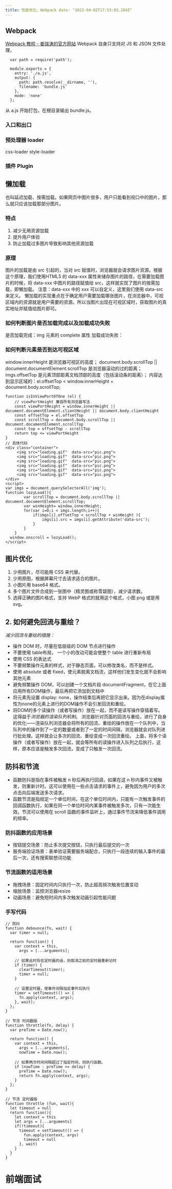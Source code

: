 ```yaml
---
title: 性能优化、Webpack date: "2022-04-02T17:53:03.284Z"
---
```


## Webpack

[Webpack 教程 - 姜瑞涛的官方网站](https://www.jiangruitao.com/webpack/)
Webpack 自身只支持对 JS 和 JSON 文件处理，

```
  var path = require('path');  

  module.exports = {
    entry: './a.js',
    output: {
      path: path.resolve(__dirname, ''),
      filename: 'bundle.js'
    },
    mode: 'none'
  };

```

从 a.js 开始打包，在根目录输出 bundle.js。

### 入口和出口

### 预处理器 loader

css-loader style-loader

### 插件 Plugin

## 懒加载

也叫延迟加载、按需加载。如果网页中图片很多，用户只能看到视口中的图片，那么就只应该加载那部分图片。

### 特点

1. 减少无用资源加载
2. 提升用户体验
3. 防止加载过多图片导致影响其他资源加载

### 原理

图片的加载是由 src 引起的，当对 src 赋值时，浏览器就会请求图片资源。根据这个原理，我们使用HTML5 的 data-xxx 属性来储存图片的路径，在需要加载图片的时候，将 data-xxx 中图片的路径赋值给
src，这样就实现了图片的按需加载，即懒加载。 注意：data-xxx 中的 xxx 可以自定义，这里我们使用 data-src 来定义。
懒加载的实现重点在于确定用户需要加载哪张图片，在浏览器中，可视区域内的资源就是用户需要的资源。所以当图片出现在可视区域时，获取图片的真实地址并赋值给图片即可。

### 如何判断图片是否加载完成以及加载成功失败

是否加载完成：img 元素的 complete 属性 加载成功失败：

### 如何判断元素是否到达可视区域

window.innerHeight 是浏览器可视区的高度； document.body.scrollTop || document.documentElement.scrollTop 是浏览器滚动的过的距离； imgs.offsetTop
是元素顶部距离文档顶部的高度（包括滚动条的距离）； 内容达到显示区域的：el.offsetTop < window.innerHeight + document.body.scrollTop;

```
function isInViewPortOfOne (el) {
    // viewPortHeight 兼容所有浏览器写法
    const viewPortHeight = window.innerHeight || document.documentElement.clientHeight || document.body.clientHeight 
    const offsetTop = el.offsetTop
    const scrollTop = document.body.scrollTop || document.documentElement.scrollTop
    const top = offsetTop - scrollTop
    return top <= viewPortHeight
}
// 具体代码
<div class="container">
     <img src="loading.gif"  data-src="pic.png">
     <img src="loading.gif"  data-src="pic.png">
     <img src="loading.gif"  data-src="pic.png">
     <img src="loading.gif"  data-src="pic.png">
     <img src="loading.gif"  data-src="pic.png">
     <img src="loading.gif"  data-src="pic.png">
</div>
<script>
var imgs = document.querySelectorAll('img');
function lozyLoad(){
		var scrollTop = document.body.scrollTop || document.documentElement.scrollTop;
		var winHeight= window.innerHeight;
		for(var i=0;i < imgs.length;i++){
			if(imgs[i].offsetTop < scrollTop + winHeight ){
				imgs[i].src = imgs[i].getAttribute('data-src');
			}
		}
	}
  window.onscroll = lozyLoad();
</script>

```

## 图片优化

1. 少用图片，尽可能用 CSS 来代替。
2. 少用原图，根据屏幕尺寸去请求适合的图片。
3. 小图片用 base64 格式。
4. 多个图片文件合成到一张图中（精灵图或称雪碧图），减少请求数。
5. 选择正确的图片格式，支持 WebP 格式的就用这个格式，小图 png 或是用 svg。

## 2. 如何避免回流与重绘？

*减少回流与重绘的措施：*

* 操作 DOM 时，尽量在低层级的 DOM 节点进行操作
* 不要使用 table布局， 一个小的改动可能会使整个 table 进行重新布局
* 使用 CSS 的表达式
* 不要频繁操作元素的样式，对于静态页面，可以修改类名，而不是样式。
* 使用 absolute 或者 fixed，使元素脱离文档流，这样他们发生变化就不会影响其他元素
* 避免频繁操作 DOM，可以创建一个文档片段 documentFragment，在它上面应用所有DOM操作，最后再把它添加到文档中
* 将元素先设置 display: none，操作结束后再把它显示出来。因为在display属性为none的元素上进行的DOM操作不会引发回流和重绘。
* 将DOM的多个读操作（或者写操作）放在一起，而不是读写操作穿插着写。这得益于*浏览器的渲染队列机制*。
  浏览器针对页面的回流与重绘，进行了自身的优化——渲染队列浏览器会将所有的回流、重绘的操作放在一个队列中，当队列中的操作到了一定的数量或者到了一定的时间间隔，浏览器就会对队列进行批处理。这样就会让多次的回流、重绘变成一次回流重绘。
  上面，将多个读操作（或者写操作）放在一起，就会等所有的读操作进入队列之后执行，这样，原本应该是触发多次回流，变成了只触发一次回流。

## 防抖和节流

* 函数防抖是指在事件被触发 n 秒后再执行回调，如果在这 n 秒内事件又被触发，则重新计时。这可以使用在一些点击请求的事件上，避免因为用户的多次点击向后端发送多次请求。
* 函数节流是指规定一个单位时间，在这个单位时间内，只能有一次触发事件的回调函数执行，如果在同一个单位时间内某事件被触发多次，只有一次能生效。节流可以使用在 scroll 函数的事件监听上，通过事件节流来降低事件调用的频率。

### 防抖函数的应用场景

* 按钮提交场景：防⽌多次提交按钮，只执⾏最后提交的⼀次
* 服务端验证场景：表单验证需要服务端配合，只执⾏⼀段连续的输⼊事件的最后⼀次，还有搜索联想词功能

### 节流函数的适⽤场景

* 拖拽场景：固定时间内只执⾏⼀次，防⽌超⾼频次触发位置变动
* 缩放场景：监控浏览器resize
* 动画场景：避免短时间内多次触发动画引起性能问题

### 手写代码

```
// 防抖
function debounce(fn, wait) {
  var timer = null;

  return function() {
    var context = this,
      args = [...arguments];

    // 如果此时存在定时器的话，则取消之前的定时器重新记时
    if (timer) {
      clearTimeout(timer);
      timer = null;
    }

    // 设置定时器，使事件间隔指定事件后执行
    timer = setTimeout(() => {
      fn.apply(context, args);
    }, wait);
  };
}

// 节流 时间戳版
function throttle(fn, delay) {
  var preTime = Date.now();

  return function() {
    var context = this,
      args = [...arguments],
      nowTime = Date.now();

    // 如果两次时间间隔超过了指定时间，则执行函数。
    if (nowTime - preTime >= delay) {
      preTime = Date.now();
      return fn.apply(context, args);
    }
  };
}

// 节流 定时器版
function throttle (fun, wait){
  let timeout = null
  return function(){
    let context = this
    let args = [...arguments]
    if(!timeout){
      timeout = setTimeout(() => {
        fun.apply(context, args)
        timeout = null 
      }, wait)
    }
  }
}
```

# 前端面试